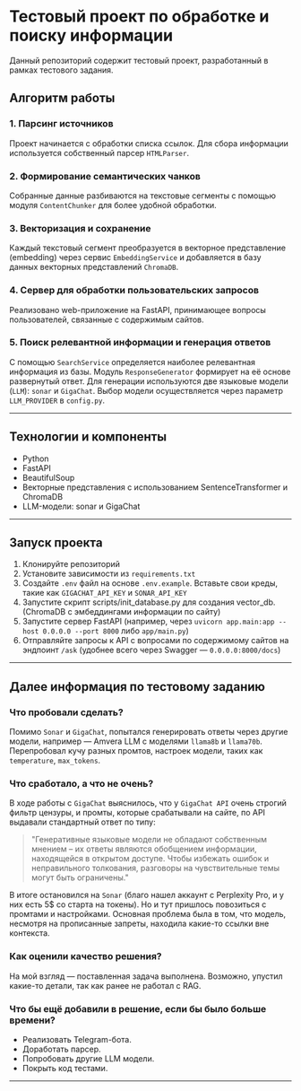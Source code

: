 # Тестовый проект по обработке и поиску информации

Данный репозиторий содержит тестовый проект, разработанный в рамках тестового задания.

## Алгоритм работы

### 1. Парсинг источников  
Проект начинается с обработки списка ссылок. Для сбора информации используется собственный парсер `HTMLParser`.

### 2. Формирование семантических чанков  
Собранные данные разбиваются на текстовые сегменты с помощью модуля `ContentChunker` для более удобной обработки.

### 3. Векторизация и сохранение  
Каждый текстовый сегмент преобразуется в векторное представление (embedding) через сервис `EmbeddingService` и добавляется в базу данных векторных представлений `ChromaDB`.

### 4. Сервер для обработки пользовательских запросов  
Реализовано web-приложение на FastAPI, принимающее вопросы пользователей, связанные с содержимым сайтов.

### 5. Поиск релевантной информации и генерация ответов  
С помощью `SearchService` определяется наиболее релевантная информация из базы. Модуль `ResponseGenerator` формирует на её основе развернутый ответ. Для генерации используются две языковые модели (`LLM`): `sonar` и `GigaChat`. Выбор модели осуществляется через параметр `LLM_PROVIDER` в `config.py`.

---

## Технологии и компоненты

- Python
- FastAPI
- BeautifulSoup
- Векторные представления с использованием SentenceTransformer и ChromaDB
- LLM-модели: sonar и GigaChat

---

## Запуск проекта

1. Клонируйте репозиторий  
2. Установите зависимости из `requirements.txt`  
3. Создайте `.env` файл на основе `.env.example`. Вставьте свои креды, такие как `GIGACHAT_API_KEY` и `SONAR_API_KEY`
4. Запустите скрипт scripts/init_database.py для создания vector_db. (ChromaDB c эмбеддингами информации по сайту)
5. Запустите сервер FastAPI (например, через `uvicorn app.main:app --host 0.0.0.0 --port 8000` либо `app/main.py`)  
6. Отправляйте запросы к API с вопросами по содержимому сайтов на эндпоинт `/ask` (удобнее всего через Swagger — `0.0.0.0:8000/docs`)

---

## Далее информация по тестовому заданию

### Что пробовали сделать?  
Помимо `Sonar` и `GigaChat`, попытался генерировать ответы через другие модели, например — Amvera LLM с моделями `llama8b` и `llama70b`.  
Перепробовал кучу разных промтов, настроек модели, таких как `temperature`, `max_tokens`.  

### Что сработало, а что не очень?  
В ходе работы с `GigaChat` выяснилось, что у `GigaChat API` очень строгий фильтр цензуры, и промты, которые срабатывали на сайте, по API выдавали стандартный ответ по типу:  

> "Генеративные языковые модели не обладают собственным мнением – их ответы являются обобщением информации, находящейся в открытом доступе. Чтобы избежать ошибок и неправильного толкования, разговоры на чувствительные темы могут быть ограничены."

В итоге остановился на `Sonar` (благо нашел аккаунт с Perplexity Pro, и у них есть 5$ со старта на токены). Но и тут пришлось повозиться с промтами и настройками. Основная проблема была в том, что модель, несмотря на прописанные запреты, находила какие-то ссылки вне контекста.

### Как оценили качество решения?  
На мой взгляд — поставленная задача выполнена. Возможно, упустил какие-то детали, так как ранее не работал с RAG.

### Что бы ещё добавили в решение, если бы было больше времени?  
- Реализовать Telegram-бота.  
- Доработать парсер.  
- Попробовать другие LLM модели.  
- Покрыть код тестами.

---
